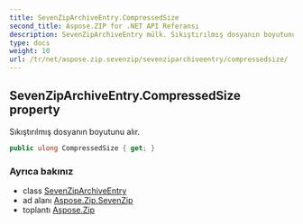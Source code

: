 ```yaml
---
title: SevenZipArchiveEntry.CompressedSize
second_title: Aspose.ZIP for .NET API Referansı
description: SevenZipArchiveEntry mülk. Sıkıştırılmış dosyanın boyutunu alır.
type: docs
weight: 10
url: /tr/net/aspose.zip.sevenzip/sevenziparchiveentry/compressedsize/
---
```

## SevenZipArchiveEntry.CompressedSize property

Sıkıştırılmış dosyanın boyutunu alır.

```csharp
public ulong CompressedSize { get; }
```

### Ayrıca bakınız

* class [SevenZipArchiveEntry](../)
* ad alanı [Aspose.Zip.SevenZip](../../sevenziparchiveentry/)
* toplantı [Aspose.Zip](../../../)



